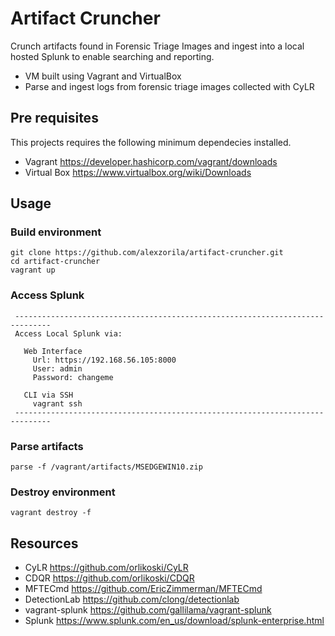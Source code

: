 # Artifact Cruncher
Crunch artifacts found in Forensic Triage Images and ingest into a local hosted Splunk to enable searching and reporting.

* VM built using Vagrant and VirtualBox
* Parse and ingest logs from forensic triage images collected with CyLR

## Pre requisites
This projects requires the following minimum dependecies installed.
* Vagrant https://developer.hashicorp.com/vagrant/downloads
* Virtual Box https://www.virtualbox.org/wiki/Downloads

## Usage
### Build environment
```
git clone https://github.com/alexzorila/artifact-cruncher.git
cd artifact-cruncher
vagrant up
```
### Access Splunk
```
 ------------------------------------------------------------------------------
 Access Local Splunk via:

   Web Interface
     Url: https://192.168.56.105:8000
     User: admin
     Password: changeme

   CLI via SSH
     vagrant ssh
 ------------------------------------------------------------------------------
```
### Parse artifacts
```
parse -f /vagrant/artifacts/MSEDGEWIN10.zip
```
### Destroy environment
```
vagrant destroy -f
```
## Resources
* CyLR https://github.com/orlikoski/CyLR
* CDQR https://github.com/orlikoski/CDQR
* MFTECmd https://github.com/EricZimmerman/MFTECmd
* DetectionLab https://github.com/clong/detectionlab
* vagrant-splunk https://github.com/gallilama/vagrant-splunk
* Splunk https://www.splunk.com/en_us/download/splunk-enterprise.html
